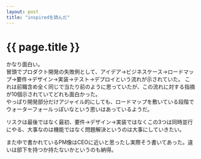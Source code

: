 ```yaml
---
layout: post
title: "inspiredを読んだ"
---
```


# {{ page.title }}
かなり面白い。  
冒頭でプロダクト開発の失敗例として、アイデア->ビジネスケース->ロードマップ->要件->デザイン->実装->テスト->デプロイという流れが示されていた。
これは前職含め全く同じで当たり前のように思っていたが、この流れに対する指摘が10個示されていてどれも面白かった。  
やっぱり開発部分だけアジャイル的にしても、ロードマップを敷いている段階でウォーターフォールっぽいなという思いはあっているようだ。

リスクは最後ではなく最初、要件->デザイン->実装ではなくこの3つは同時並行にやる、大事なのは機能ではなく問題解決というのは大事にしていきたい。

また中で書かれているPM像はCEOに近いと思ったし実際そう書いてあった。違いは部下を持つか持たないかというのも納得。



